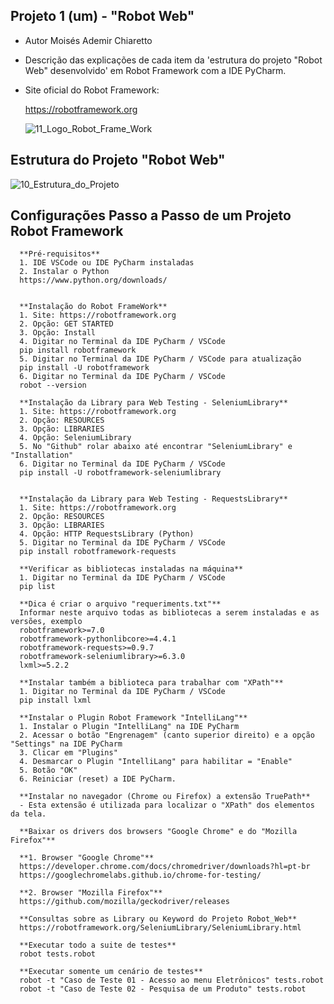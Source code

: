 ## Projeto 1 (um) - "Robot Web"

- Autor Moisés Ademir Chiaretto
  
- Descrição das explicações de cada item da 'estrutura do projeto "Robot Web" desenvolvido' em Robot Framework com a IDE PyCharm.

- Site oficial do Robot Framework:

  https://robotframework.org

  ![11_Logo_Robot_Frame_Work](https://github.com/moiseschiaretto/Robot_Web/assets/84775466/84624ffd-4c82-4ec8-8304-c8c94d96dde8)


## Estrutura do Projeto "Robot Web"

![10_Estrutura_do_Projeto](https://github.com/moiseschiaretto/Robot_Web/assets/84775466/1c1dca7f-53a0-4d93-bd18-030e9cd8d9eb)


## Configurações Passo a Passo de um Projeto Robot Framework

```
  **Pré-requisitos**
  1. IDE VSCode ou IDE PyCharm instaladas
  2. Instalar o Python
  https://www.python.org/downloads/
  
  
  **Instalação do Robot FrameWork**
  1. Site: https://robotframework.org
  2. Opção: GET STARTED
  3. Opção: Install
  4. Digitar no Terminal da IDE PyCharm / VSCode
  pip install robotframework
  5. Digitar no Terminal da IDE PyCharm / VSCode para atualização
  pip install -U robotframework
  6. Digitar no Terminal da IDE PyCharm / VSCode
  robot --version
  
  **Instalação da Library para Web Testing - SeleniumLibrary**
  1. Site: https://robotframework.org
  2. Opção: RESOURCES
  3. Opção: LIBRARIES
  4. Opção: SeleniumLibrary
  5. No "Github" rolar abaixo até encontrar "SeleniumLibrary" e "Installation"
  6. Digitar no Terminal da IDE PyCharm / VSCode
  pip install -U robotframework-seleniumlibrary
  
  
  **Instalação da Library para Web Testing - RequestsLibrary**
  1. Site: https://robotframework.org
  2. Opção: RESOURCES
  3. Opção: LIBRARIES
  4. Opção: HTTP RequestsLibrary (Python)
  5. Digitar no Terminal da IDE PyCharm / VSCode
  pip install robotframework-requests
  
  **Verificar as bibliotecas instaladas na máquina**
  1. Digitar no Terminal da IDE PyCharm / VSCode
  pip list
  
  **Dica é criar o arquivo "requeriments.txt"**
  Informar neste arquivo todas as bibliotecas a serem instaladas e as versões, exemplo
  robotframework>=7.0
  robotframework-pythonlibcore>=4.4.1
  robotframework-requests>=0.9.7
  robotframework-seleniumlibrary>=6.3.0
  lxml>=5.2.2
  
  **Instalar também a biblioteca para trabalhar com "XPath"**
  1. Digitar no Terminal da IDE PyCharm / VSCode
  pip install lxml
  
  **Instalar o Plugin Robot Framework "IntelliLang"**
  1. Instalar o Plugin "IntelliLang" na IDE PyCharm
  2. Acessar o botão "Engrenagem" (canto superior direito) e a opção "Settings" na IDE PyCharm
  3. Clicar em "Plugins"
  4. Desmarcar o Plugin "IntelliLang" para habilitar = "Enable"
  5. Botão "OK"
  6. Reiniciar (reset) a IDE PyCharm.
  
  **Instalar no navegador (Chrome ou Firefox) a extensão TruePath**
  - Esta extensão é utilizada para localizar o "XPath" dos elementos da tela.
  
  **Baixar os drivers dos browsers "Google Chrome" e do "Mozilla Firefox"**

  **1. Browser "Google Chrome"**
  https://developer.chrome.com/docs/chromedriver/downloads?hl=pt-br
  https://googlechromelabs.github.io/chrome-for-testing/
  
  **2. Browser "Mozilla Firefox"**
  https://github.com/mozilla/geckodriver/releases
  
  **Consultas sobre as Library ou Keyword do Projeto Robot_Web**
  https://robotframework.org/SeleniumLibrary/SeleniumLibrary.html
  
  **Executar todo a suite de testes**
  robot tests.robot
  
  **Executar somente um cenário de testes**
  robot -t "Caso de Teste 01 - Acesso ao menu Eletrônicos" tests.robot
  robot -t "Caso de Teste 02 - Pesquisa de um Produto" tests.robot

```

